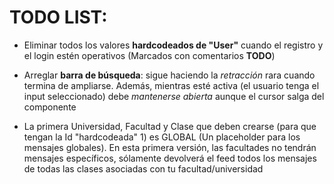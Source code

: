# TODO LIST:

- Eliminar todos los valores **hardcodeados de "User"** cuando el registro y el login estén operativos (Marcados con comentarios **TODO**)

- Arreglar **barra de búsqueda**: sigue haciendo la *retracción* rara cuando termina de ampliarse. Además, mientras esté activa (el usuario tenga el input seleccionado) debe *mantenerse abierta* aunque el cursor salga del componente

- La primera Universidad, Facultad y Clase que deben crearse (para que tengan la Id "hardcodeada" 1) es GLOBAL (Un placeholder para los mensajes globales). En esta primera versión, las facultades no tendrán mensajes específicos, sólamente devolverá el feed todos los mensajes de todas las clases asociadas con tu facultad/universidad